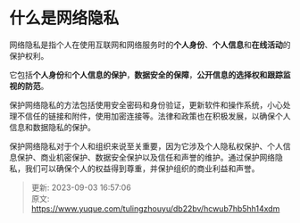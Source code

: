 # 什么是网络隐私

网络隐私是指个人在使用互联网和网络服务时的**个人身份**、**个人信息**和**在线活动**的保护权利。

它包括**个人身份**和**个人信息的保护**，**数据安全的保障**，**公开信息的选择权和跟踪监视的防范**。

保护网络隐私的方法包括使用安全密码和身份验证，更新软件和操作系统，小心处理不信任的链接和附件，使用加密连接等。法律和政策也在积极发展，以确保个人信息和数据隐私的保护。

保护网络隐私对于个人和组织来说至关重要，因为它涉及个人隐私权保护、个人信息保护、商业机密保护、数据安全保护以及信任和声誉的维护。通过保护网络隐私，我们可以确保个人的权益得到尊重，并保护组织的商业利益和声誉。



> 更新: 2023-09-03 16:57:06  
> 原文: <https://www.yuque.com/tulingzhouyu/db22bv/hcwub7hb5hh14xdm>